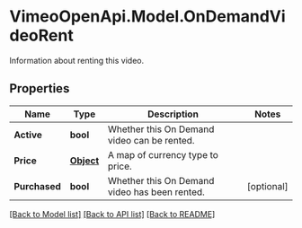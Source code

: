 # VimeoOpenApi.Model.OnDemandVideoRent
Information about renting this video.
## Properties

Name | Type | Description | Notes
------------ | ------------- | ------------- | -------------
**Active** | **bool** | Whether this On Demand video can be rented. | 
**Price** | [**Object**](.md) | A map of currency type to price. | 
**Purchased** | **bool** | Whether this On Demand video has been rented. | [optional] 

[[Back to Model list]](../README.md#documentation-for-models) [[Back to API list]](../README.md#documentation-for-api-endpoints) [[Back to README]](../README.md)

